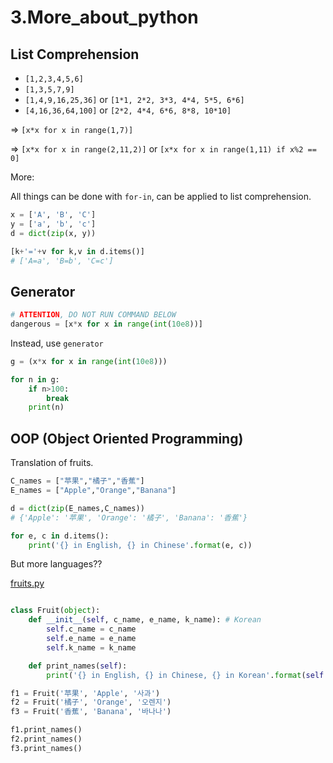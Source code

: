 # 3.More_about_python

## List Comprehension

* `[1,2,3,4,5,6]`
* `[1,3,5,7,9]`
* `[1,4,9,16,25,36]` or `[1*1, 2*2, 3*3, 4*4, 5*5, 6*6]`
* `[4,16,36,64,100]` or `[2*2, 4*4, 6*6, 8*8, 10*10]`

=> `[x*x for x in range(1,7)]`

=> `[x*x for x in range(2,11,2)]`
or
`[x*x for x in range(1,11) if x%2 == 0]`


More:

All things can be done with `for-in`, can be applied to list comprehension.

``` python
x = ['A', 'B', 'C']
y = ['a', 'b', 'c']
d = dict(zip(x, y))

[k+'='+v for k,v in d.items()]
# ['A=a', 'B=b', 'C=c']
```


## Generator

``` python
# ATTENTION, DO NOT RUN COMMAND BELOW
dangerous = [x*x for x in range(int(10e8))]
```

Instead, use `generator`

``` python
g = (x*x for x in range(int(10e8)))

for n in g:
    if n>100:
        break
    print(n)
```


## OOP (Object Oriented Programming)

Translation of fruits.

``` python
C_names = ["苹果","橘子","香蕉"]
E_names = ["Apple","Orange","Banana"]

d = dict(zip(E_names,C_names))
# {'Apple': '苹果', 'Orange': '橘子', 'Banana': '香蕉'}

for e, c in d.items():
    print('{} in English, {} in Chinese'.format(e, c))
```

But more languages??

[fruits.py](more_about_python/fruits.py)

``` python

class Fruit(object):
    def __init__(self, c_name, e_name, k_name): # Korean
        self.c_name = c_name
        self.e_name = e_name
        self.k_name = k_name

    def print_names(self):
        print('{} in English, {} in Chinese, {} in Korean'.format(self.e_name, self.c_name, self.k_name))

f1 = Fruit('苹果', 'Apple', '사과')
f2 = Fruit('橘子', 'Orange', '오렌지')
f3 = Fruit('香蕉', 'Banana', '바나나')

f1.print_names()
f2.print_names()
f3.print_names()
```

